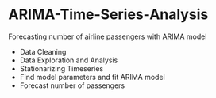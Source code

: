 # ARIMA-Time-Series-Analysis
Forecasting number of airline passengers with ARIMA model
- Data Cleaning
- Data Exploration and Analysis
- Stationarizing Timeseries
- Find model parameters and fit ARIMA model
- Forecast number of passengers
